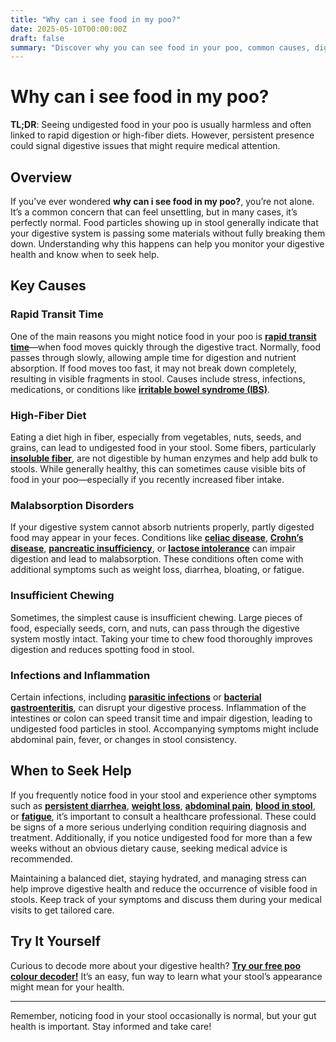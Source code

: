 ```yaml
---
title: "Why can i see food in my poo?"
date: 2025-05-10T00:00:00Z
draft: false
summary: "Discover why you can see food in your poo, common causes, digestive health tips, and when to consult a doctor."
---
```


# Why can i see food in my poo?

**TL;DR**: Seeing undigested food in your poo is usually harmless and often linked to rapid digestion or high-fiber diets. However, persistent presence could signal digestive issues that might require medical attention.

## Overview

If you’ve ever wondered **why can i see food in my poo?**, you’re not alone. It’s a common concern that can feel unsettling, but in many cases, it’s perfectly normal. Food particles showing up in stool generally indicate that your digestive system is passing some materials without fully breaking them down. Understanding why this happens can help you monitor your digestive health and know when to seek help.

## Key Causes

### Rapid Transit Time

One of the main reasons you might notice food in your poo is **[rapid transit time](https://www.healthline.com/health/fast-digestion)**—when food moves quickly through the digestive tract. Normally, food passes through slowly, allowing ample time for digestion and nutrient absorption. If food moves too fast, it may not break down completely, resulting in visible fragments in stool. Causes include stress, infections, medications, or conditions like **[irritable bowel syndrome (IBS)](https://www.mayoclinic.org/diseases-conditions/irritable-bowel-syndrome/symptoms-causes/syc-20360016)**.

### High-Fiber Diet

Eating a diet high in fiber, especially from vegetables, nuts, seeds, and grains, can lead to undigested food in your stool. Some fibers, particularly **[insoluble fiber](https://www.webmd.com/diet/insoluble-soluble-fiber)**, are not digestible by human enzymes and help add bulk to stools. While generally healthy, this can sometimes cause visible bits of food in your poo—especially if you recently increased fiber intake.

### Malabsorption Disorders

If your digestive system cannot absorb nutrients properly, partly digested food may appear in your feces. Conditions like **[celiac disease](https://www.cdc.gov/dotw/celiac-disease/index.html)**, **[Crohn’s disease](https://www.crohnscolitisfoundation.org/what-is-crohns-disease)**, **[pancreatic insufficiency](https://www.cedars-sinai.org/health-library/diseases-and-conditions/p/pancreatic-insufficiency.html)**, or **[lactose intolerance](https://medlineplus.gov/lactoseintolerance.html)** can impair digestion and lead to malabsorption. These conditions often come with additional symptoms such as weight loss, diarrhea, bloating, or fatigue.

### Insufficient Chewing

Sometimes, the simplest cause is insufficient chewing. Large pieces of food, especially seeds, corn, and nuts, can pass through the digestive system mostly intact. Taking your time to chew food thoroughly improves digestion and reduces spotting food in stool.

### Infections and Inflammation

Certain infections, including **[parasitic infections](https://www.cdc.gov/parasites/)** or **[bacterial gastroenteritis](https://www.clevelandclinic.org/health/diseases/15565-bacterial-gastroenteritis)**, can disrupt your digestive process. Inflammation of the intestines or colon can speed transit time and impair digestion, leading to undigested food particles in stool. Accompanying symptoms might include abdominal pain, fever, or changes in stool consistency.

## When to Seek Help

If you frequently notice food in your stool and experience other symptoms such as **[persistent diarrhea](https://my.clevelandclinic.org/health/diseases/15366-diarrhea)**, **[weight loss](https://www.mayoclinic.org/symptoms/unexplained-weight-loss/basics/definition/sym-20050700)**, **[abdominal pain](https://www.merckmanuals.com/home/digestive-disorders/symptoms-of-digestive-disorders/abdominal-pain)**, **[blood in stool](https://www.healthline.com/health/blood-in-stool)**, or **[fatigue](https://www.mayoclinic.org/symptoms/fatigue/basics/definition/sym-20050894)**, it’s important to consult a healthcare professional. These could be signs of a more serious underlying condition requiring diagnosis and treatment. Additionally, if you notice undigested food for more than a few weeks without an obvious dietary cause, seeking medical advice is recommended.

Maintaining a balanced diet, staying hydrated, and managing stress can help improve digestive health and reduce the occurrence of visible food in stools. Keep track of your symptoms and discuss them during your medical visits to get tailored care.

## Try It Yourself

Curious to decode more about your digestive health? [**Try our free poo colour decoder!**](https://www.poopcolor.info)  It’s an easy, fun way to learn what your stool’s appearance might mean for your health.

---

Remember, noticing food in your stool occasionally is normal, but your gut health is important. Stay informed and take care!